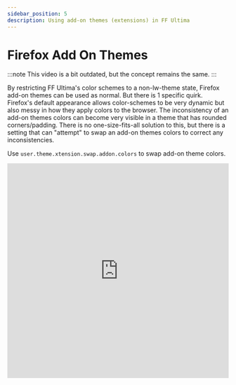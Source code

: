 ```yaml
---
sidebar_position: 5
description: Using add-on themes (extensions) in FF Ultima
---
```


# Firefox Add On Themes

:::note
This video is a bit outdated, but the concept remains the same.
:::

By restricting FF Ultima's color schemes to a non-lw-theme state, Firefox add-on themes can be used as normal. But there is 1 specific quirk. Firefox's default appearance allows color-schemes to be very dynamic but also messy in how they apply colors to the browser. The inconsistency of an add-on themes colors can become very visible in a theme that has rounded corners/padding. There is no one-size-fits-all solution to this, but there is a setting that can "attempt" to swap an add-on themes colors to correct any inconsistencies.

Use `user.theme.xtension.swap.addon.colors` to swap add-on theme colors.

<iframe width="100%" height="490" src="https://www.youtube.com/embed/jYbccJ1nXzk?si=F9jY24aOYcAKUmXy" title="YouTube video player" frameborder="0" allow="accelerometer; autoplay; clipboard-write; encrypted-media; gyroscope; picture-in-picture; web-share; fullscreen" referrerpolicy="strict-origin-when-cross-origin" allowfullscreen></iframe>